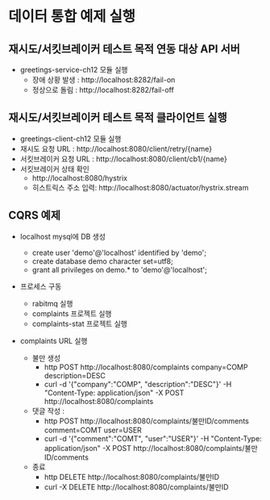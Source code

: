 
# 데이터 통합 예제 실행

## 재시도/서킷브레이커 테스트 목적 연동 대상 API 서버

* greetings-service-ch12 모듈 실행
  * 장애 상황 발생 : http://localhost:8282/fail-on 
  * 정상으로 돌림 : http://localhost:8282/fail-off
 
## 재시도/서킷브레이커 테스트 목적 클라이언트 실행

* greetings-client-ch12 모듈 실행
* 재시도 요청 URL : http://localhost:8080/client/retry/{name}
* 서킷브레이커 요청 URL : http://localhost:8080/client/cb1/{name}
* 서킷브레이커 상태 확인
  * http://localhost:8080/hystrix
  * 히스트릭스 주소 입력: http://localhost:8080/actuator/hystrix.stream

## CQRS 예제

* localhost mysql에 DB 생성
  * create user 'demo'@'localhost' identified by 'demo';    
  * create database demo character set=utf8;
  * grant all privileges on demo.* to 'demo'@'localhost';

* 프로세스 구동
  * rabitmq 실행
  * complaints 프로젝트 실행
  * complaints-stat 프로젝트 실행

* complaints URL 실행
  * 불만 생성
    * http POST http://localhost:8080/complaints company=COMP description=DESC
    * curl -d '{"company":"COMP", "description":"DESC"}' -H "Content-Type: application/json" -X POST http://localhost:8080/complaints
  * 댓글 작성 :
    * http POST http://localhost:8080/complaints/불만ID/comments comment=COMT user=USER
    * curl -d '{"comment":"COMT", "user":"USER"}' -H "Content-Type: application/json" -X POST http://localhost:8080/complaints/불만ID/comments
  * 종료
    * http DELETE http://localhost:8080/complaints/불만ID
    * curl -X DELETE http://localhost:8080/complaints/불만ID
    